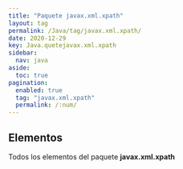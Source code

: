```yaml
---
title: "Paquete javax.xml.xpath"
layout: tag
permalink: /Java/tag/javax.xml.xpath/
date: 2020-12-29
key: Java.quetejavax.xml.xpath
sidebar: 
  nav: java
aside: 
  toc: true
pagination: 
  enabled: true
  tag: "javax.xml.xpath"
  permalink: /:num/
---
```


<h2>Elementos</h2>
Todos los elementos del paquete <strong>javax.xml.xpath</strong>
